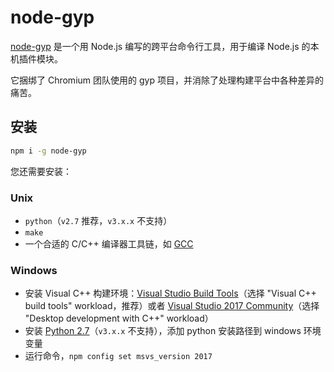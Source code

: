 # node-gyp

[node-gyp](https://github.com/nodejs/node-gyp) 是一个用 Node.js 编写的跨平台命令行工具，用于编译 Node.js 的本机插件模块。

它捆绑了 Chromium 团队使用的 gyp 项目，并消除了处理构建平台中各种差异的痛苦。

## 安装

```sh
npm i -g node-gyp
```

您还需要安装：

### Unix

   * `python`（`v2.7` 推荐，`v3.x.x` 不支持）
   * `make`
   * 一个合适的 C/C++ 编译器工具链，如 [GCC](https://gcc.gnu.org)

### Windows

  * 安装 Visual C++ 构建环境：[Visual Studio Build Tools](https://visualstudio.microsoft.com/thank-you-downloading-visual-studio/?sku=BuildTools)（选择 "Visual C++ build tools" workload，推荐）或者 [Visual Studio 2017 Community](https://visualstudio.microsoft.com/pl/thank-you-downloading-visual-studio/?sku=Community)（选择 "Desktop development with C++" workload）
   * 安装 [Python 2.7](https://www.python.org/downloads/)（`v3.x.x` 不支持），添加 python 安装路径到 windows 环境变量
   * 运行命令，`npm config set msvs_version 2017`

